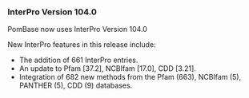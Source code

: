 ### InterPro Version 104.0
<!-- pombase_flags: frontpage -->
<!-- newsfeed_thumbnail: interpro_32px.png -->

PomBase now uses InterPro Version 104.0

New InterPro features in this release include:

 - The addition of 661 InterPro entries.
 - An update to Pfam [37.2], NCBIfam [17.0], CDD [3.21].
 - Integration of 682 new methods from the Pfam (663), NCBIfam (5), PANTHER (5), CDD (9) databases.

